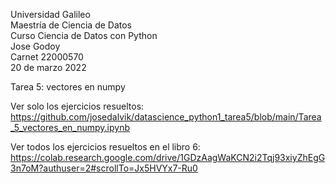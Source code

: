 Universidad Galileo<br/>
Maestría de Ciencia de Datos<br/>
Curso Ciencia de Datos con Python<br/>
Jose Godoy<br/>
Carnet 22000570<br/>
20 de marzo 2022<br/>

Tarea 5: vectores en numpy<br/>

Ver solo los ejercicios resueltos:
https://github.com/josedalvik/datascience_python1_tarea5/blob/main/Tarea_5_vectores_en_numpy.ipynb

Ver todos los ejercicios resueltos en el libro 6:
https://colab.research.google.com/drive/1GDzAagWaKCN2i2Tqj93xiyZhEgG3n7oM?authuser=2#scrollTo=Jx5HVYx7-Ru0
